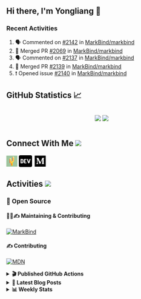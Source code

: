 ## Hi there, I'm Yongliang 👋

### Recent Activities

<!--START_SECTION:activity-->
1. 🗣 Commented on [#2142](https://github.com/MarkBind/markbind/issues/2142) in [MarkBind/markbind](https://github.com/MarkBind/markbind)
2. 🎉 Merged PR [#2069](https://github.com/MarkBind/markbind/pull/2069) in [MarkBind/markbind](https://github.com/MarkBind/markbind)
3. 🗣 Commented on [#2137](https://github.com/MarkBind/markbind/issues/2137) in [MarkBind/markbind](https://github.com/MarkBind/markbind)
4. 🎉 Merged PR [#2139](https://github.com/MarkBind/markbind/pull/2139) in [MarkBind/markbind](https://github.com/MarkBind/markbind)
5. ❗️ Opened issue [#2140](https://github.com/MarkBind/markbind/issues/2140) in [MarkBind/markbind](https://github.com/MarkBind/markbind)
<!--END_SECTION:activity-->

## GitHub Statistics :chart_with_upwards_trend:
<div align="center">
<div style="display: flex; align-items: center; justify-content: center;">

[![](https://github-readme-stats-tlylt.vercel.app/api?username=tlylt&show_icons=true&theme=tokyonight&hide_border=true&locale=en)](https://github.com/tlylt)
[![](https://github-readme-streak-stats.herokuapp.com/?user=tlylt&theme=tokyonight&hide_border=true)](https://github.com/tlylt)
</div>
</div>

## Connect With Me <img src="https://media.giphy.com/media/2wh5K5yE3ulp3xgYcG/giphy-downsized.gif" width="30">

<a href="https://www.yongliangliu.com/" target="_blank"><img align="center" src="static/site-icon.png" alt="yongliangliu.com" height="29" width="29" /></a>
<a href="https://dev.to/tlylt" target="_blank"><img align="center" src="static/dev-badge.svg" alt="dev.to/tlylt" height="35" width="35" /></a>
<a href="https://tlylt.medium.com" target="_blank"><img align="center" src="static/medium.png" alt="tlylt.medium.com" height="35" width="35" /></a>

## Activities <img src="https://media.giphy.com/media/WUlplcMpOCEmTGBtBW/giphy.gif" width="30">

### 🔭 Open Source

#### 👷‍♂️✍️ Maintaining & Contributing
[![MarkBind](https://github-readme-stats-tlylt.vercel.app/api/pin/?username=markbind&repo=markbind)](https://github.com/MarkBind/markbind)

#### ✍️ Contributing
[![MDN](https://github-readme-stats-tlylt.vercel.app/api/pin/?username=mdn&repo=content)](https://github.com/mdn/content)

<details>
<summary> <b>🎬 Published GitHub Actions </b> </summary>

[![install-graphviz](https://github-readme-stats-tlylt.vercel.app/api/pin/?username=tlylt&repo=install-graphviz)](https://github.com/tlylt/install-graphviz)

[![reposense-action](https://github-readme-stats-tlylt.vercel.app/api/pin/?username=tlylt&repo=reposense-action)](https://github.com/tlylt/reposense-action)

[![markbin-action](https://github-readme-stats-tlylt.vercel.app/api/pin/?username=markbind&repo=markbind-action)](https://github.com/MarkBind/markbind-action)

</details>

<details>
<summary> <b>📕 Latest Blog Posts</b> </summary>

<!-- BLOG-POST-LIST:START -->
- [Creating a regex-based Markdown parser in TypeScript](https://www.yongliangliu.com/blog/rmark/)
- [Create VSCode Snippets for Markdown Blog Workflows](https://www.yongliangliu.com/blog/vscode-snippets/)
- [Brag Doc 2023](https://www.yongliangliu.com/blog/brag-doc-2023/)
- [My Journey into Open Source](https://www.yongliangliu.com/blog/my-journey-into-open-source/)
- [Resources for Orbital CP2106 Independent Software Development Project](https://www.yongliangliu.com/blog/orbital-prep/)
<!-- BLOG-POST-LIST:END -->

</details>

<details>
<summary> <b>📊 Weekly Stats</b> </summary>

<!--START_SECTION:waka-->
![Code Time](http://img.shields.io/badge/Code%20Time-787%20hrs%2014%20mins-blue)

**🐱 My GitHub Data** 

> 🏆 464 Contributions in the Year 2023
 > 
> 📦 432.5 kB Used in GitHub's Storage 
 > 
> 🚫 Not Opted to Hire
 > 
> 📜 155 Public Repositories 
 > 
> 🔑 27 Private Repositories  
 > 
**I'm an Early 🐤** 

```text
🌞 Morning      237 commits       ███████░░░░░░░░░░░░░░░░░░   31.23 % 
🌆 Daytime      180 commits       ██████░░░░░░░░░░░░░░░░░░░   23.72 % 
🌃 Evening      290 commits       █████████░░░░░░░░░░░░░░░░   38.21 % 
🌙 Night         52 commits       █░░░░░░░░░░░░░░░░░░░░░░░░   06.85 % 

```
📅 **I'm Most Productive on Friday** 

```text
Monday         115 commits       ███░░░░░░░░░░░░░░░░░░░░░░   15.15 % 
Tuesday         91 commits       ███░░░░░░░░░░░░░░░░░░░░░░   11.99 % 
Wednesday      132 commits       ████░░░░░░░░░░░░░░░░░░░░░   17.39 % 
Thursday       103 commits       ███░░░░░░░░░░░░░░░░░░░░░░   13.57 % 
Friday         162 commits       █████░░░░░░░░░░░░░░░░░░░░   21.34 % 
Saturday        83 commits       ██░░░░░░░░░░░░░░░░░░░░░░░   10.94 % 
Sunday          73 commits       ██░░░░░░░░░░░░░░░░░░░░░░░   09.62 % 

```


📊 **This Week I Spent My Time On** 

```text
⌚︎ Time Zone: Asia/Singapore

💬 Programming Languages: 
Markdown                 11 hrs 11 mins      █████████████████░░░░░░░░   70.69 % 
C#                       1 hr 16 mins        ██░░░░░░░░░░░░░░░░░░░░░░░   08.03 % 
Java                     48 mins             █░░░░░░░░░░░░░░░░░░░░░░░░   05.12 % 
JavaScript               42 mins             █░░░░░░░░░░░░░░░░░░░░░░░░   04.45 % 
Git Config               26 mins             ░░░░░░░░░░░░░░░░░░░░░░░░░   02.79 % 

```


 Last Updated on 10/02/2023 00:40:44 UTC
<!--END_SECTION:waka-->

</details>
